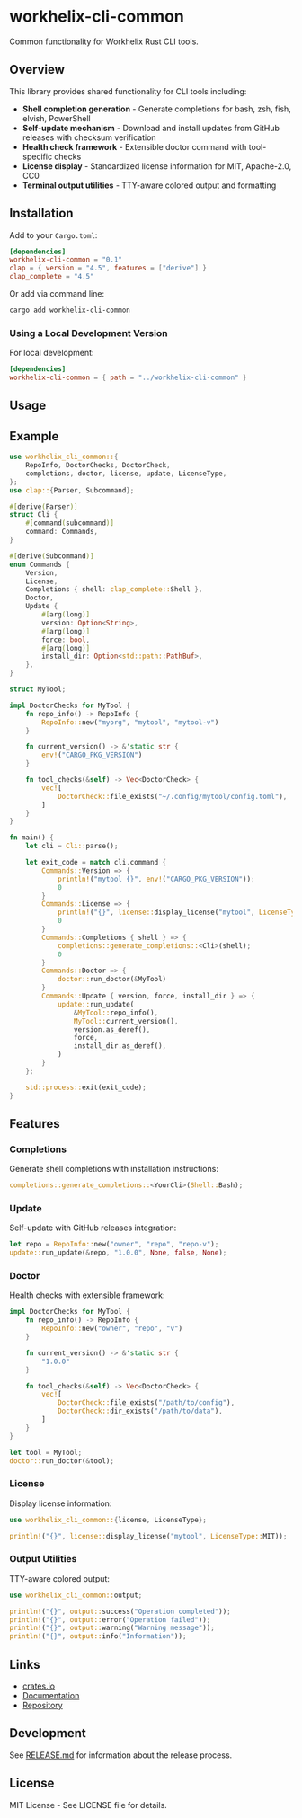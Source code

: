 # workhelix-cli-common

Common functionality for Workhelix Rust CLI tools.

## Overview

This library provides shared functionality for CLI tools including:

- **Shell completion generation** - Generate completions for bash, zsh, fish, elvish, PowerShell
- **Self-update mechanism** - Download and install updates from GitHub releases with checksum verification
- **Health check framework** - Extensible doctor command with tool-specific checks
- **License display** - Standardized license information for MIT, Apache-2.0, CC0
- **Terminal output utilities** - TTY-aware colored output and formatting

## Installation

Add to your `Cargo.toml`:

```toml
[dependencies]
workhelix-cli-common = "0.1"
clap = { version = "4.5", features = ["derive"] }
clap_complete = "4.5"
```

Or add via command line:

```bash
cargo add workhelix-cli-common
```

### Using a Local Development Version

For local development:

```toml
[dependencies]
workhelix-cli-common = { path = "../workhelix-cli-common" }
```

## Usage

## Example

```rust
use workhelix_cli_common::{
    RepoInfo, DoctorChecks, DoctorCheck,
    completions, doctor, license, update, LicenseType,
};
use clap::{Parser, Subcommand};

#[derive(Parser)]
struct Cli {
    #[command(subcommand)]
    command: Commands,
}

#[derive(Subcommand)]
enum Commands {
    Version,
    License,
    Completions { shell: clap_complete::Shell },
    Doctor,
    Update {
        #[arg(long)]
        version: Option<String>,
        #[arg(long)]
        force: bool,
        #[arg(long)]
        install_dir: Option<std::path::PathBuf>,
    },
}

struct MyTool;

impl DoctorChecks for MyTool {
    fn repo_info() -> RepoInfo {
        RepoInfo::new("myorg", "mytool", "mytool-v")
    }

    fn current_version() -> &'static str {
        env!("CARGO_PKG_VERSION")
    }

    fn tool_checks(&self) -> Vec<DoctorCheck> {
        vec![
            DoctorCheck::file_exists("~/.config/mytool/config.toml"),
        ]
    }
}

fn main() {
    let cli = Cli::parse();

    let exit_code = match cli.command {
        Commands::Version => {
            println!("mytool {}", env!("CARGO_PKG_VERSION"));
            0
        }
        Commands::License => {
            println!("{}", license::display_license("mytool", LicenseType::MIT));
            0
        }
        Commands::Completions { shell } => {
            completions::generate_completions::<Cli>(shell);
            0
        }
        Commands::Doctor => {
            doctor::run_doctor(&MyTool)
        }
        Commands::Update { version, force, install_dir } => {
            update::run_update(
                &MyTool::repo_info(),
                MyTool::current_version(),
                version.as_deref(),
                force,
                install_dir.as_deref(),
            )
        }
    };

    std::process::exit(exit_code);
}
```

## Features

### Completions

Generate shell completions with installation instructions:

```rust
completions::generate_completions::<YourCli>(Shell::Bash);
```

### Update

Self-update with GitHub releases integration:

```rust
let repo = RepoInfo::new("owner", "repo", "repo-v");
update::run_update(&repo, "1.0.0", None, false, None);
```

### Doctor

Health checks with extensible framework:

```rust
impl DoctorChecks for MyTool {
    fn repo_info() -> RepoInfo {
        RepoInfo::new("owner", "repo", "v")
    }

    fn current_version() -> &'static str {
        "1.0.0"
    }

    fn tool_checks(&self) -> Vec<DoctorCheck> {
        vec![
            DoctorCheck::file_exists("/path/to/config"),
            DoctorCheck::dir_exists("/path/to/data"),
        ]
    }
}

let tool = MyTool;
doctor::run_doctor(&tool);
```

### License

Display license information:

```rust
use workhelix_cli_common::{license, LicenseType};

println!("{}", license::display_license("mytool", LicenseType::MIT));
```

### Output Utilities

TTY-aware colored output:

```rust
use workhelix_cli_common::output;

println!("{}", output::success("Operation completed"));
println!("{}", output::error("Operation failed"));
println!("{}", output::warning("Warning message"));
println!("{}", output::info("Information"));
```

## Links

- [crates.io](https://crates.io/crates/workhelix-cli-common)
- [Documentation](https://docs.rs/workhelix-cli-common)
- [Repository](https://github.com/tftio/workhelix-cli-common)

## Development

See [RELEASE.md](RELEASE.md) for information about the release process.

## License

MIT License - See LICENSE file for details.
